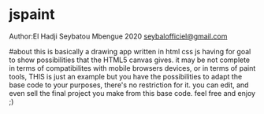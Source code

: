 # jspaint
Author:El Hadji Seybatou Mbengue
2020
seybalofficiel@gmail.com



#about 
this is basically a drawing app written in html css js having for goal to show possibilities that the HTML5 canvas gives.
it may be not complete in terms of compatibilites with mobile browsers devices, or in terms of paint tools, THIS is just
an example but you have the possibilities to adapt the base code to your purposes, there's no restriction for it.
you can edit, and even sell the final project you make from this base code. feel free and enjoy ;)

